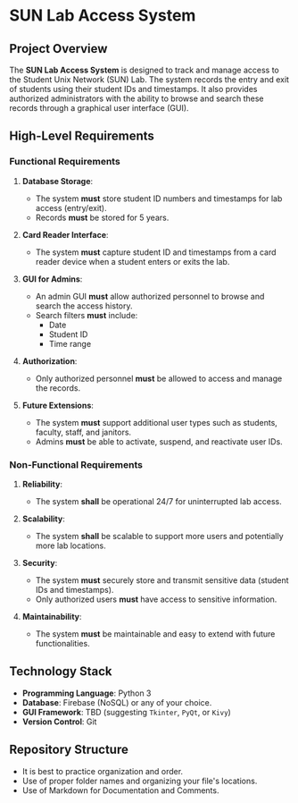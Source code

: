 # SUN Lab Access System

## Project Overview
The **SUN Lab Access System** is designed to track and manage access to the Student Unix Network (SUN) Lab. The system records the entry and exit of students using their student IDs and timestamps. It also provides authorized administrators with the ability to browse and search these records through a graphical user interface (GUI).

## High-Level Requirements

### Functional Requirements
1. **Database Storage**:
   - The system **must** store student ID numbers and timestamps for lab access (entry/exit).
   - Records **must** be stored for 5 years.

2. **Card Reader Interface**:
   - The system **must** capture student ID and timestamps from a card reader device when a student enters or exits the lab.

3. **GUI for Admins**:
   - An admin GUI **must** allow authorized personnel to browse and search the access history.
   - Search filters **must** include:
     - Date
     - Student ID
     - Time range

4. **Authorization**:
   - Only authorized personnel **must** be allowed to access and manage the records.

5. **Future Extensions**:
   - The system **must** support additional user types such as students, faculty, staff, and janitors.
   - Admins **must** be able to activate, suspend, and reactivate user IDs.

### Non-Functional Requirements
1. **Reliability**:
   - The system **shall** be operational 24/7 for uninterrupted lab access.

2. **Scalability**:
   - The system **shall** be scalable to support more users and potentially more lab locations.

3. **Security**:
   - The system **must** securely store and transmit sensitive data (student IDs and timestamps).
   - Only authorized users **must** have access to sensitive information.

4. **Maintainability**:
   - The system **must** be maintainable and easy to extend with future functionalities.

## Technology Stack
- **Programming Language**: Python 3
- **Database**: Firebase (NoSQL) or any of your choice.
- **GUI Framework**: TBD (suggesting `Tkinter`, `PyQt`, or `Kivy`)
- **Version Control**: Git

## Repository Structure
- It is best to practice organization and order.
- Use of proper folder names and organizing your file's locations.
- Use of Markdown for Documentation and Comments.
